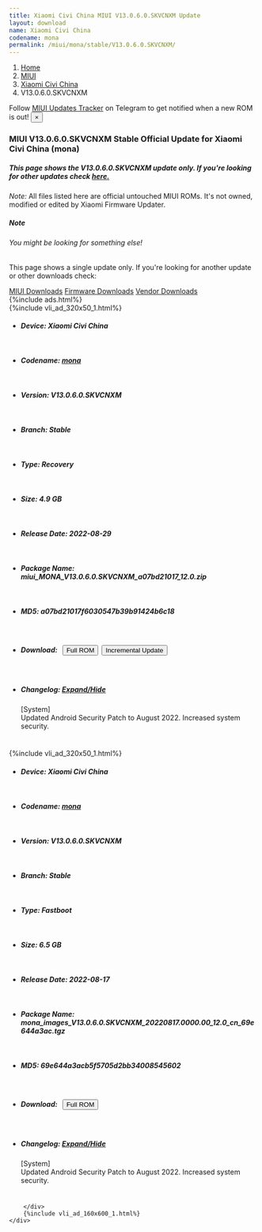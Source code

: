 ```yaml
---
title: Xiaomi Civi China MIUI V13.0.6.0.SKVCNXM Update
layout: download
name: Xiaomi Civi China
codename: mona
permalink: /miui/mona/stable/V13.0.6.0.SKVCNXM/
---
```

<nav aria-label="breadcrumb">
    <ol class="breadcrumb">
        <li class="breadcrumb-item"><a href="/">Home</a></li>
        <li class="breadcrumb-item"><a href="/miui/">MIUI</a></li>
        <li class="breadcrumb-item"><a href="/miui/mona/">Xiaomi Civi China</a></li>
        <li class="breadcrumb-item active" aria-current="page">V13.0.6.0.SKVCNXM</li>
    </ol>
</nav>
<div class="alert alert-primary alert-dismissible fade show" role="alert">
    Follow <a href="https://t.me/MIUIUpdatesTracker" class="alert-link">MIUI Updates Tracker</a> on Telegram to get
    notified when a new ROM is out!
    <button type="button" class="close" data-dismiss="alert" aria-label="Close">
        <span aria-hidden="true">&times;</span>
    </button>
</div>
<div class="col-12 mx-auto">
    <h3 class="title bg-light p-2 rounded">MIUI V13.0.6.0.SKVCNXM Stable Official Update for Xiaomi Civi China (mona)</h3>
    <h5>This page shows the V13.0.6.0.SKVCNXM update only. If you're looking for other updates check
        <a href="/miui/mona/">here.</a></h5>
    <p><i>Note: </i>All files listed here are official untouched MIUI ROMs.
        It's not owned, modified or edited by Xiaomi Firmware Updater.</p>
    <div class="card">
        <div class="card-body">
            <h5 class="card-title">Note</h5>
            <h6 class="card-subtitle mb-2 text-muted">You might be looking for something else!</h6>
            <p class="card-text">This page shows a single update only.
                If you're looking for another update or other downloads check:</p>
            <a href="/miui/" class="card-link">MIUI Downloads</a>
            <a href="/firmware/" class="card-link">Firmware Downloads</a>
            <a href="/vendor/" class="card-link">Vendor Downloads</a>
        </div>
    </div>
    {%include ads.html%}
    <div class="row justify-content-center">
        <div class="col-10" id="downloads">
                    <div class="card card-body">
            {%include vli_ad_320x50_1.html%}
            <ul class="list-unstyled">
                <li style="padding-bottom: 10px;">
                    <h5><b>Device: </b>Xiaomi Civi China</h5>
                </li>
                <li style="padding-bottom: 10px;">
                    <h5><b>Codename: </b> <a href="/miui/mona/" target="_blank">mona</a> </h5>
                </li>
                <li style="padding-bottom: 10px;">
                    <h5><b>Version: </b>V13.0.6.0.SKVCNXM</h5>
                </li>
                <li style="padding-bottom: 10px;">
                    <h5><b>Branch: </b>Stable</h5>
                </li>
                <li style="padding-bottom: 10px;">
                    <h5><b>Type: </b>Recovery</h5>
                </li>
                <li style="padding-bottom: 10px;">
                    <h5><b>Size: </b>4.9 GB</h5>
                </li>
                <li style="padding-bottom: 10px;">
                    <h5><b>Release Date: </b>2022-08-29</h5>
                </li>
                <li style="padding-bottom: 10px;">
                    <h5><b>Package Name: </b><span id="filename" class="text-dark">miui_MONA_V13.0.6.0.SKVCNXM_a07bd21017_12.0.zip</span></h5>
                </li>
                <li style="padding-bottom: 10px;">
                    <h5><b>MD5: </b><span id="md5" class="text-muted">a07bd21017f6030547b39b91424b6c18</span></h5>
                </li>
                <li style="padding-bottom: 10px;">
                    <h5><b>Download: </b><button type="button" id="download" class="btn btn-primary" style="margin: 7px;"
                            onclick="window.open('https://bigota.d.miui.com/V13.0.6.0.SKVCNXM/miui_MONA_V13.0.6.0.SKVCNXM_a07bd21017_12.0.zip', '_blank');"><i class="fa fa-download"></i> Full ROM</button><button type="button" id="incremental_download" class="btn btn-warning" onclick="window.open('https://bigota.d.miui.com/V13.0.6.0.SKVCNXM/miui-blockota-mona-V13.0.5.0.SKVCNXM-V13.0.6.0.SKVCNXM-2758af7916-12.0.zip', '_blank');"><i class="fa fa-download"></i> Incremental Update</button></h5>
                </li>
                <li style="padding-bottom: 10px;">
                    <h5><b>Changelog: </b><a href="#mona_1_changelog" data-toggle="collapse" role="button"
                            aria-expanded="false" aria-controls="mona_1_changelog"> <i class="fa fa-arrow-down"
                                aria-hidden="true"></i> Expand/Hide</a></h5>
                    <div class="collapse" id="mona_1_changelog">
                        <p id="changelog_text">[System]<br>Updated Android Security Patch to August 2022. Increased system security.</p>
                    </div>
                </li>
            </ul>
        </div>
        <div class="card card-body">
            {%include vli_ad_320x50_1.html%}
            <ul class="list-unstyled">
                <li style="padding-bottom: 10px;">
                    <h5><b>Device: </b>Xiaomi Civi China</h5>
                </li>
                <li style="padding-bottom: 10px;">
                    <h5><b>Codename: </b> <a href="/miui/mona/" target="_blank">mona</a> </h5>
                </li>
                <li style="padding-bottom: 10px;">
                    <h5><b>Version: </b>V13.0.6.0.SKVCNXM</h5>
                </li>
                <li style="padding-bottom: 10px;">
                    <h5><b>Branch: </b>Stable</h5>
                </li>
                <li style="padding-bottom: 10px;">
                    <h5><b>Type: </b>Fastboot</h5>
                </li>
                <li style="padding-bottom: 10px;">
                    <h5><b>Size: </b>6.5 GB</h5>
                </li>
                <li style="padding-bottom: 10px;">
                    <h5><b>Release Date: </b>2022-08-17</h5>
                </li>
                <li style="padding-bottom: 10px;">
                    <h5><b>Package Name: </b><span id="filename" class="text-dark">mona_images_V13.0.6.0.SKVCNXM_20220817.0000.00_12.0_cn_69e644a3ac.tgz</span></h5>
                </li>
                <li style="padding-bottom: 10px;">
                    <h5><b>MD5: </b><span id="md5" class="text-muted">69e644a3acb5f5705d2bb34008545602</span></h5>
                </li>
                <li style="padding-bottom: 10px;">
                    <h5><b>Download: </b><button type="button" id="download" class="btn btn-primary" style="margin: 7px;"
                            onclick="window.open('https://bigota.d.miui.com/V13.0.6.0.SKVCNXM/mona_images_V13.0.6.0.SKVCNXM_20220817.0000.00_12.0_cn_69e644a3ac.tgz', '_blank');"><i class="fa fa-download"></i> Full ROM</button></h5>
                </li>
                <li style="padding-bottom: 10px;">
                    <h5><b>Changelog: </b><a href="#mona_2_changelog" data-toggle="collapse" role="button"
                            aria-expanded="false" aria-controls="mona_2_changelog"> <i class="fa fa-arrow-down"
                                aria-hidden="true"></i> Expand/Hide</a></h5>
                    <div class="collapse" id="mona_2_changelog">
                        <p id="changelog_text">[System]<br>Updated Android Security Patch to August 2022. Increased system security.</p>
                    </div>
                </li>
            </ul>
        </div>

        </div>
        {%include vli_ad_160x600_1.html%}
    </div>
</div>
